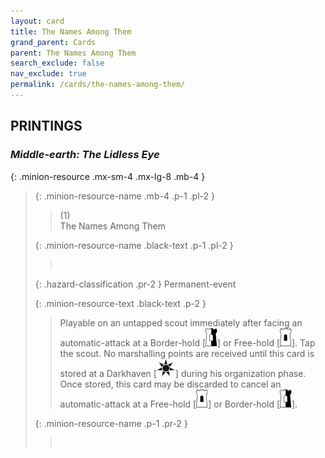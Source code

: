 ```yaml
---
layout: card
title: The Names Among Them
grand_parent: Cards
parent: The Names Among Them
search_exclude: false
nav_exclude: true
permalink: /cards/the-names-among-them/
---
```


## PRINTINGS


### _Middle-earth: The Lidless Eye_

{: .minion-resource .mx-sm-4 .mx-lg-8 .mb-4 }
> {: .minion-resource-name .mb-4 .p-1 .pl-2 }
> > <div class="hazard-mp">(1)</div>
> > <div class="card-name">The Names Among Them</div>
>
> {: .minion-resource-name .black-text .p-1 .pl-2 }
> > &nbsp;
>
> {: .hazard-classification .pr-2 }
> Permanent-event
>
> {: .minion-resource-text .black-text .p-2 }
> > Playable on an untapped scout immediately after facing an automatic-attack at a Border-hold \[![](/assets/images/border-hold.svg)] or Free-hold \[![](/assets/images/free-hold.svg)]. Tap the scout. No marshalling points are received until this card is stored at a Darkhaven \[![](/assets/images/dark-haven.svg)] during his organization phase. Once stored, this card may be discarded to cancel an automatic-attack at a Free-hold \[![](/assets/images/free-hold.svg)] or Border-hold \[![](/assets/images/border-hold.svg)].  
> 
> {: .minion-resource-name .p-1 .pr-2 }
> > <div class="card-shield"></div>
> > <div class="card-corruption-white">&nbsp;</div>
